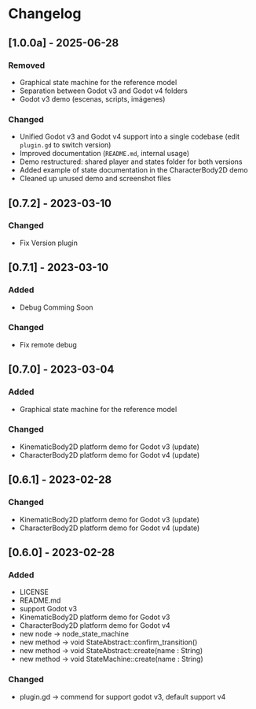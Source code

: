 # Changelog

## [1.0.0a] - 2025-06-28

### Removed
- Graphical state machine for the reference model
- Separation between Godot v3 and Godot v4 folders
- Godot v3 demo (escenas, scripts, imágenes)

### Changed
- Unified Godot v3 and Godot v4 support into a single codebase (edit `plugin.gd` to switch version)
- Improved documentation (`README.md`, internal usage)
- Demo restructured: shared player and states folder for both versions
- Added example of state documentation in the CharacterBody2D demo
- Cleaned up unused demo and screenshot files

## [0.7.2] - 2023-03-10

### Changed
- Fix Version plugin

## [0.7.1] - 2023-03-10

### Added
- Debug Comming Soon

### Changed
- Fix remote debug

## [0.7.0] - 2023-03-04

### Added
- Graphical state machine for the reference model

### Changed
- KinematicBody2D platform demo for Godot v3 (update)
- CharacterBody2D platform demo for Godot v4 (update)

## [0.6.1] - 2023-02-28

### Changed
- KinematicBody2D platform demo for Godot v3 (update)
- CharacterBody2D platform demo for Godot v4 (update)

## [0.6.0] - 2023-02-28

### Added

- LICENSE
- README.md
- support Godot v3
- KinematicBody2D platform demo for Godot v3
- CharacterBody2D platform demo for Godot v4
- new node   -> node_state_machine
- new method -> void StateAbstract::confirm_transition()
- new method -> void StateAbstract::create(name : String)
- new method -> void StateMachine::create(name : String)

### Changed
- plugin.gd -> commend for support godot v3, default support v4

